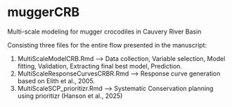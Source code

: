 # muggerCRB
Multi-scale modeling for mugger crocodiles in Cauvery River Basin

Consisting three files for the entire flow presented in the manuscript:
1) MultiScaleModelCRB.Rmd    --> Data collection, Variable selection, Model fitting, Validation, Extracting final best model, Prediction.
2) MultiScaleResponseCurvesCRBR.Rmd  --> Response curve generation based on Elith et al., 2005.
3) MultiScaleSCP_prioritizr.Rmd --> Systematic Conservation planning using prioritizr (Hanson et al., 2025)

